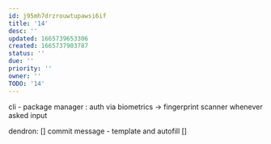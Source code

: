```yaml
---
id: j95mh7drzrouwtupawsi6if
title: '14'
desc: ''
updated: 1665739653306
created: 1665737903787
status: ''
due: ''
priority: ''
owner: ''
TODO: '14'
---
```


cli - package manager : auth via biometrics
  -> fingerprint scanner whenever asked input

dendron:
  [] commit message - template and autofill
  []